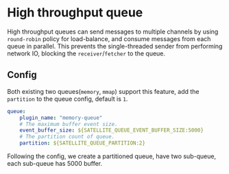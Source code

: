# High throughput queue

High throughput queues can send messages to multiple channels by using `round-robin` policy for load-balance, and consume messages from each queue in parallel.
This prevents the single-threaded sender from performing network IO, blocking the `receiver`/`fetcher` to the queue.

## Config

Both existing two queues(`memory`, `mmap`) support this feature, add the `partition` to the queue config, default is `1`.

```yaml
queue:
    plugin_name: "memory-queue"
    # The maximum buffer event size.
    event_buffer_size: ${SATELLITE_QUEUE_EVENT_BUFFER_SIZE:5000}
    # The partition count of queue.
    partition: ${SATELLITE_QUEUE_PARTITION:2}
```

Following the config, we create a partitioned queue, have two sub-queue, each sub-queue has 5000 buffer.
